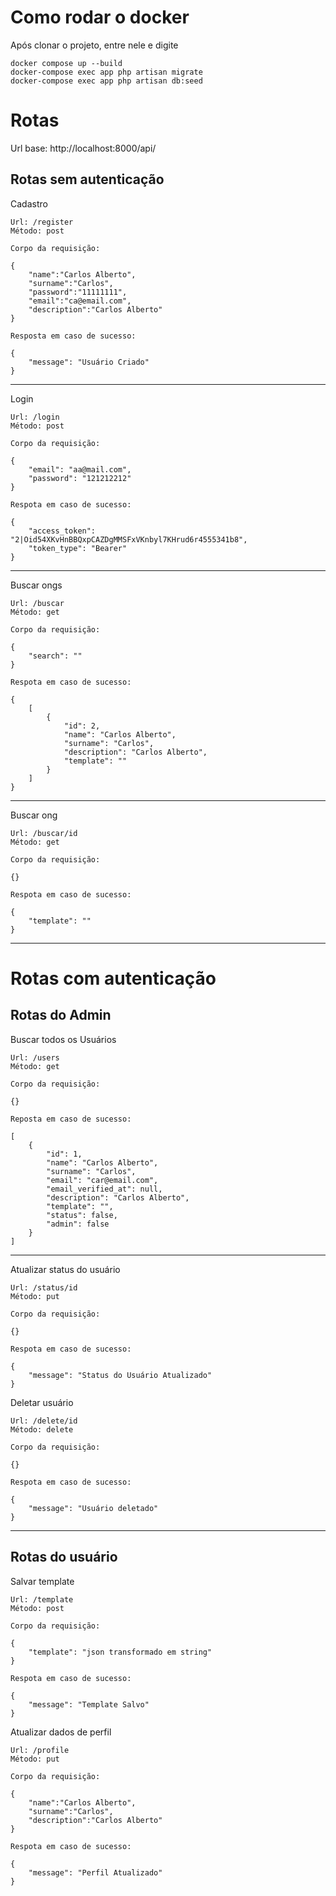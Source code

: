 <h1> Como rodar o docker </h1>
Após clonar o projeto, entre nele e digite

```
docker compose up --build
docker-compose exec app php artisan migrate
docker-compose exec app php artisan db:seed
```

<h1> Rotas </h1>

<bold> Url base: </bold> http://localhost:8000/api/

<h2> Rotas sem autenticação </h2>

Cadastro

```
Url: /register
Método: post

Corpo da requisição:

{
    "name":"Carlos Alberto",
    "surname":"Carlos",
    "password":"11111111",
    "email":"ca@email.com",
    "description":"Carlos Alberto"
}

Resposta em caso de sucesso:

{
    "message": "Usuário Criado"
}
```

<hr />
Login

```
Url: /login
Método: post

Corpo da requisição:

{
    "email": "aa@mail.com",
    "password": "121212212"
}

Respota em caso de sucesso:

{
    "access_token": "2|Oid54XKvHnBBQxpCAZDgMMSFxVKnbyl7KHrud6r4555341b8",
    "token_type": "Bearer"
}

```

<hr />
Buscar ongs

```
Url: /buscar
Método: get

Corpo da requisição:

{
    "search": ""
}

Respota em caso de sucesso:

{
    [
        {
            "id": 2,
            "name": "Carlos Alberto",
            "surname": "Carlos",
            "description": "Carlos Alberto",
            "template": ""
        }
    ]
}

```

<hr />
Buscar ong

```
Url: /buscar/id
Método: get

Corpo da requisição:

{}

Respota em caso de sucesso:

{
    "template": ""
}

```
<hr />
<h1> Rotas com autenticação </h1>
<h2> Rotas do Admin </h2>

Buscar todos os Usuários

```
Url: /users
Método: get

Corpo da requisição:

{}

Reposta em caso de sucesso:

[
    {
        "id": 1,
        "name": "Carlos Alberto",
        "surname": "Carlos",
        "email": "car@email.com",
        "email_verified_at": null,
        "description": "Carlos Alberto",
        "template": "",
        "status": false,
        "admin": false
    }
]
```

<hr />
Atualizar status do usuário

```
Url: /status/id
Método: put

Corpo da requisição:

{}

Respota em caso de sucesso:

{
    "message": "Status do Usuário Atualizado"
}

```

Deletar usuário
```
Url: /delete/id
Método: delete

Corpo da requisição:

{}

Respota em caso de sucesso:

{
    "message": "Usuário deletado"
}

```
<hr />
<h2> Rotas do usuário </h2>
Salvar template

```
Url: /template
Método: post

Corpo da requisição:

{
    "template": "json transformado em string"
}

Respota em caso de sucesso:

{
    "message": "Template Salvo"
}

```

Atualizar dados de perfil

```
Url: /profile
Método: put

Corpo da requisição:

{
    "name":"Carlos Alberto",
    "surname":"Carlos",
    "description":"Carlos Alberto"
}

Respota em caso de sucesso:

{
    "message": "Perfil Atualizado"
}

```
